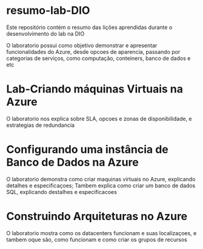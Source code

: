 # resumo-lab-DIO
Este repositório contém o resumo das lições aprendidas durante o desenvolvimento do lab na DIO

O laboratorio possui como objetivo demonstrar e apresentar funcionalidades do Azure, desde opcoes de aparencia, passando por categorias de serviços, como computação, conteiners, banco de dados e etc


# Lab-Criando máquinas Virtuais na Azure
O laboratorio nos explica sobre SLA, opcoes e zonas de disponibilidade, e estrategias de redundancia

# Configurando uma instância de Banco de Dados na Azure
O laboratorio demonstra como criar maquinas virtuais no Azure, explicando detalhes e especificaçoes; Tambem explica como criar um banco de dados SQL, explicando destalhes e especificacoes

# Construindo Arquiteturas no Azure
O laboratorio mostra como os datacenters funcionam e suas localizaçoes, e tambem oque são, como funcionam e como criar os grupos de recursos
